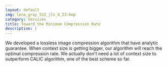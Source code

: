 ```yaml
---
layout: default
img: lena_gray_512_jls_4_23.bmp
category: Services
title: Toward the Minimum Compression Rate
description: |
---
```

  We developed a lossless image compression algorithm that have
  analytic guarantee. When context size is getting bigger, our algorithm will
  reach the optimal compression rate. 
  We actually don't need a lot of context size to outperform CALIC 
  algorithm, one of the best scheme so far.